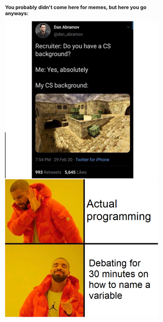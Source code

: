 ### You probably didn't come here for memes, but here you go anyways:
![alt text](https://raw.githubusercontent.com/adamgiebl/adamgiebl/master/mm.jpg "s")
![alt text](./variablename.png "s")
